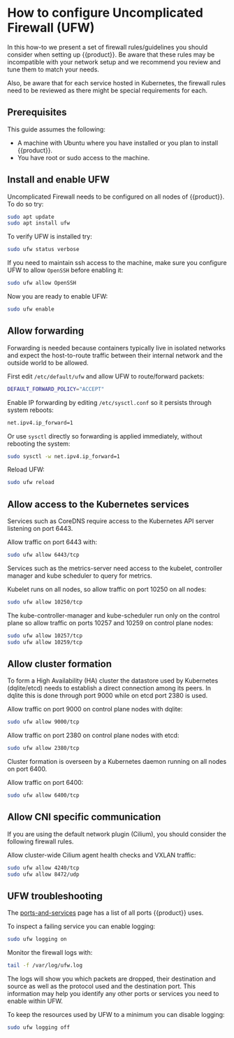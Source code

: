 # How to configure Uncomplicated Firewall (UFW)

In this how-to we present a set of firewall rules/guidelines
you should consider when setting up {{product}}.
Be aware that these rules may be incompatible with your network setup
and we recommend you review and tune them to match your needs.  

Also, be aware that for each service hosted in Kubernetes,
the firewall rules need to be reviewed as there might be
special requirements for each.


## Prerequisites

This guide assumes the following:

- A machine with Ubuntu where you have installed
  or you plan to install {{product}}.
- You have root or sudo access to the machine.

## Install and enable UFW 

Uncomplicated Firewall needs to be configured on all nodes of {{product}}.
To do so try:

```sh
sudo apt update
sudo apt install ufw
```

To verify UFW is installed try:

```sh
sudo ufw status verbose
```

If you need to maintain ssh access to the machine, make sure you configure
UFW to allow `OpenSSH` before enabling it:

```sh
sudo ufw allow OpenSSH
```

Now you are ready to enable UFW:

```sh
sudo ufw enable
```

## Allow forwarding

Forwarding is needed because containers typically live in isolated networks
and expect the host-to-route traffic between their internal network and the
outside world to be allowed.

First edit `/etc/default/ufw` and allow UFW to route/forward packets:

```sh
DEFAULT_FORWARD_POLICY="ACCEPT"
```

Enable IP forwarding by editing `/etc/sysctl.conf` so it persists through
system reboots:

```sh
net.ipv4.ip_forward=1
```

Or use `sysctl` directly so forwarding is applied immediately,
without rebooting the system:

```sh
sudo sysctl -w net.ipv4.ip_forward=1
```

Reload UFW:

```sh
sudo ufw reload
```

## Allow access to the Kubernetes services

Services such as CoreDNS require access to the Kubernetes API
server listening on port 6443.
 
Allow traffic on port 6443 with:

``` sh
sudo ufw allow 6443/tcp
```

Services such as the metrics-server need access to the kubelet,
controller manager and kube scheduler to query for metrics.

Kubelet runs on all nodes, so allow traffic on port 10250 on all nodes:

```sh
sudo ufw allow 10250/tcp
```

The kube-controller-manager and kube-scheduler run only on
the control plane so allow traffic on ports 10257 and 10259
on control plane nodes:

```sh
sudo ufw allow 10257/tcp
sudo ufw allow 10259/tcp
```

## Allow cluster formation

To form a High Availability (HA) cluster the datastore used by Kubernetes
(dqlite/etcd) needs to establish a direct connection among its peers.
In dqlite this is done through port 9000 while on etcd port 2380 is used.

Allow traffic on port 9000 on control plane nodes with dqlite:

```sh
sudo ufw allow 9000/tcp
```

Allow traffic on port 2380 on control plane nodes with etcd:

```sh
sudo ufw allow 2380/tcp
```

Cluster formation is overseen by a Kubernetes daemon running on all nodes
on port 6400.

Allow traffic on port 6400:

```sh
sudo ufw allow 6400/tcp
```

## Allow CNI specific communication

If you are using the default network plugin (Cilium),
you should consider the following firewall rules.

Allow cluster-wide Cilium agent health checks and VXLAN traffic:

```sh
sudo ufw allow 4240/tcp
sudo ufw allow 8472/udp
```

## UFW troubleshooting

The [ports-and-services] page has a list of all ports {{product}} uses.

To inspect a failing service you can enable logging:

```sh
sudo ufw logging on
```

Monitor the firewall logs with:

```sh
tail -f /var/log/ufw.log
```

The logs will show you which packets are dropped, their destination
and source as well as the protocol used and the destination port.
This information may help you identify any other ports or services
you need to enable within UFW.

To keep the resources used by UFW to a minimum you can disable logging:

```sh
sudo ufw logging off
```


<!-- LINKS -->

[ports-and-services]: ../../reference/ports-and-services
